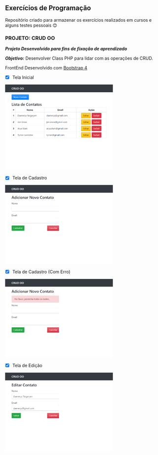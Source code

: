 ##  Exercícios de Programação
Repositório criado para armazenar os exercícios realizados em cursos e alguns testes pessoais :blush: 

### PROJETO: CRUD OO
***Projeto Desenvolvido para fins de fixação de aprendizado***


***Objetivo:*** Desenvolver Class PHP para lidar com as operações de CRUD.

FrontEnd Desenvolvido com [Bootstrap 4](https://getbootstrap.com.br/)

- [x] Tela Inicial

<img src="https://github.com/jnetto23/dev_study/blob/master/b7web/php/crud_oo/screenshots/screencapture-localhost-estudos-b7web-crud-oo-2019-09-09-03_58_33.png" title="tela inicial" width="350">


- [x] Tela de Cadastro

<img src="https://github.com/jnetto23/dev_study/blob/master/b7web/php/crud_oo/screenshots/screencapture-localhost-estudos-b7web-crud-oo-addcontact-php-2019-09-09-03_59_08.png" title="tela cadastro" width="350">


- [x] Tela de Cadastro (Com Erro)

<img src="https://github.com/jnetto23/dev_study/blob/master/b7web/php/crud_oo/screenshots/screencapture-localhost-estudos-b7web-crud-oo-addcontact-php-2019-09-09-04_00_07.png" title="tela cadastro com erro" width="350">


- [x] Tela de Edição

<img src="https://github.com/jnetto23/dev_study/blob/master/b7web/php/crud_oo/screenshots/screencapture-localhost-estudos-b7web-crud-oo-editcontact-php-2019-09-09-03_59_36.png" title="tela de edição" width="350">
